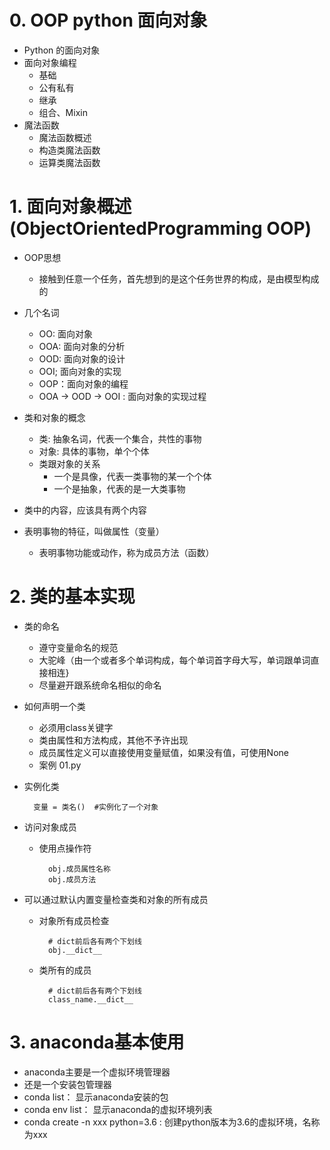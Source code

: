 
# 0.  OOP  python 面向对象
- Python 的面向对象
- 面向对象编程
    - 基础
    - 公有私有
    - 继承
    - 组合、Mixin
- 魔法函数
    - 魔法函数概述
    - 构造类魔法函数
    - 运算类魔法函数
    
  
# 1.  面向对象概述(ObjectOrientedProgramming  OOP)
- OOP思想
    - 接触到任意一个任务，首先想到的是这个任务世界的构成，是由模型构成的
- 几个名词
    - OO: 面向对象
    - OOA: 面向对象的分析
    - OOD: 面向对象的设计
    - OOI; 面向对象的实现
    - OOP：面向对象的编程
    - OOA -> OOD -> OOI : 面向对象的实现过程
    
    
- 类和对象的概念
    - 类: 抽象名词，代表一个集合，共性的事物
    - 对象: 具体的事物，单个个体
    - 类跟对象的关系
        - 一个是具像，代表一类事物的某一个个体
        - 一个是抽象，代表的是一大类事物
- 类中的内容，应该具有两个内容
- 表明事物的特征，叫做属性（变量）
    - 表明事物功能或动作，称为成员方法（函数）

# 2.  类的基本实现
- 类的命名
    - 遵守变量命名的规范
    - 大驼峰（由一个或者多个单词构成，每个单词首字母大写，单词跟单词直接相连}
    - 尽量避开跟系统命名相似的命名
- 如何声明一个类
    - 必须用class关键字
    - 类由属性和方法构成，其他不予许出现
    - 成员属性定义可以直接使用变量赋值，如果没有值，可使用None
    - 案例 01.py  
- 实例化类
        
        变量 = 类名()  #实例化了一个对象
- 访问对象成员
    - 使用点操作符
        
            obj.成员属性名称
            obj.成员方法
- 可以通过默认内置变量检查类和对象的所有成员
    - 对象所有成员检查
    
            # dict前后各有两个下划线
            obj.__dict__
    - 类所有的成员
            
            # dict前后各有两个下划线
            class_name.__dict__
# 3.  anaconda基本使用
- anaconda主要是一个虚拟环境管理器
- 还是一个安装包管理器
- conda list： 显示anaconda安装的包
- conda env list： 显示anaconda的虚拟环境列表
- conda create -n xxx python=3.6 : 创建python版本为3.6的虚拟环境，名称为xxx